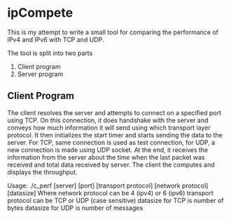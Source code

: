 ipCompete
=========

This is my attempt to write a small tool for comparing the performance of IPv4 and IPv6 with TCP and UDP.

The tool is split into two parts

1. Client program
2. Server program


Client Program
---------------

The client resolves the server and attempts to connect on a specified
port using TCP. On this connection, it does handshake with the server
and conveys how much information it will send using which transport
layer protocol. It then initializes the start timer and starts sending
the data to the server. For TCP, same connection is used as test 
connection, for UDP, a new connection is made using UDP socket.
At the end, it receives the information from the server about the time
when the last packet was received and total data received by server.
The client the computes and displays the throughput.

Usage: ./c_perf [server] [port] [transport protocol] [network protocol] [datasize]
	Where 
		network protocol can be 4 (ipv4) or 6 (ipv6)
		transport protocol can be TCP or UDP (case sensitive)
		datasize for TCP is number of bytes
		datasize for UDP is number of messages
